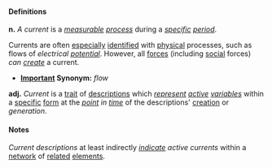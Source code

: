 #### Definitions

**n.**  *A current* is a *[measurable](https://github.com/gcassel/Modular-Organization-Terminology/blob/master/terms/measure.md) [process](https://github.com/gcassel/Modular-Organization-Terminology/blob/master/terms/process.md)* during a *[specific](https://github.com/gcassel/Modular-Organization-Terminology/blob/master/terms/specific.md) [period](https://github.com/gcassel/Modular-Organization-Terminology/blob/master/terms/period.md)*.
		
Currents are often [especially](https://github.com/gcassel/Modular-Organization-Terminology/blob/master/terms/specialize.md) [identified](https://github.com/gcassel/Modular-Organization-Terminology/blob/master/terms/identify.md) with [physical](https://github.com/gcassel/Modular-Organization-Terminology/blob/master/terms/physical.md) processes, such as flows of *electrical [potential](https://github.com/gcassel/Modular-Organization-Terminology/blob/master/terms/potential.md)*.  However, all [forces](https://github.com/gcassel/Modular-Organization-Terminology/blob/master/terms/force.md) (including [social](https://github.com/gcassel/Modular-Organization-Terminology/blob/master/terms/social.md) forces) *can [create](https://github.com/gcassel/Modular-Organization-Terminology/blob/master/terms/create.md)* a current.

* **[Important](https://github.com/gcassel/Modular-Organization-Terminology/blob/master/terms/importance.md) Synonym:**  *flow*

**adj.**  *Current* is a [trait](https://github.com/gcassel/Modular-Organization-Terminology/blob/master/terms/trait.md) of [descriptions](https://github.com/gcassel/Modular-Organization-Terminology/blob/master/terms/description.md) which *[represent](https://github.com/gcassel/Modular-Organization-Terminology/blob/master/terms/represent.md) [active](https://github.com/gcassel/Modular-Organization-Terminology/blob/master/terms/active.md) [variables](https://github.com/gcassel/Modular-Organization-Terminology/blob/master/terms/variable.md)* within a [specific](https://github.com/gcassel/Modular-Organization-Terminology/blob/master/terms/specific.md) [form](https://github.com/gcassel/Modular-Organization-Terminology/blob/master/terms/form.md) at the *[point](https://github.com/gcassel/Modular-Organization-Terminology/blob/master/terms/point.md) in [time](https://github.com/gcassel/Modular-Organization-Terminology/blob/master/terms/time.md)* of the descriptions' [creation](https://github.com/gcassel/Modular-Organization-Terminology/blob/master/terms/creation.md) or *generation*.
		
#### Notes

*Current descriptions* at least indirectly *[indicate](https://github.com/gcassel/Modular-Organization-Terminology/blob/master/terms/indicate.md) active currents* within a [network](https://github.com/gcassel/Modular-Organization-Terminology/blob/master/terms/network.md) of [related](https://github.com/gcassel/Modular-Organization-Terminology/blob/master/terms/relate.md) [elements](https://github.com/gcassel/Modular-Organization-Terminology/blob/master/terms/element.md).  
